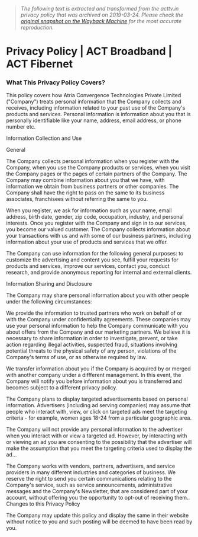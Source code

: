 > *The following text is extracted and transformed from the acttv.in privacy policy that was archived on 2019-03-24. Please check the [original snapshot on the Wayback Machine](https://web.archive.org/web/20190324064554id_/https%3A//www.actcorp.in/legal/privacy-policy) for the most accurate reproduction.*

# Privacy Policy | ACT Broadband | ACT Fibernet

### What This Privacy Policy Covers?

This policy covers how Atria Convergence Technologies Private Limited ("Company") treats personal information that the Company collects and receives, including information related to your past use of the Company's products and services. Personal information is information about you that is personally identifiable like your name, address, email address, or phone number etc.

Information Collection and Use

General

The Company collects personal information when you register with the Company, when you use the Company products or services, when you visit the Company pages or the pages of certain partners of the Company. The Company may combine information about you that we have, with information we obtain from business partners or other companies. The Company shall have the right to pass on the same to its business associates, franchisees without referring the same to you.

When you register, we ask for information such as your name, email address, birth date, gender, zip code, occupation, industry, and personal interests. Once you register with the Company and sign in to our services, you become our valued customer. The Company collects information about your transactions with us and with some of our business partners, including information about your use of products and services that we offer.

The Company can use information for the following general purposes: to customize the advertising and content you see, fulfill your requests for products and services, improve our services, contact you, conduct research, and provide anonymous reporting for internal and external clients.

Information Sharing and Disclosure

The Company may share personal information about you with other people under the following circumstances:

We provide the information to trusted partners who work on behalf of or with the Company under confidentiality agreements. These companies may use your personal information to help the Company communicate with you about offers from the Company and our marketing partners. We believe it is necessary to share information in order to investigate, prevent, or take action regarding illegal activities, suspected fraud, situations involving potential threats to the physical safety of any person, violations of the Company's terms of use, or as otherwise required by law.

We transfer information about you if the Company is acquired by or merged with another company under a diffferent management. In this event, the Company will notify you before information about you is transferred and becomes subject to a different privacy policy.

The Company plans to display targeted advertisements based on personal information. Advertisers (including ad serving companies) may assume that people who interact with, view, or click on targeted ads meet the targeting criteria - for example, women ages 18-24 from a particular geographic area.

The Company will not provide any personal information to the advertiser when you interact with or view a targeted ad. However, by interacting with or viewing an ad you are consenting to the possibility that the advertiser will make the assumption that you meet the targeting criteria used to display the ad...

The Company works with vendors, partners, advertisers, and service providers in many different industries and categories of business. We reserve the right to send you certain communications relating to the Company's service, such as service announcements, administrative messages and the Company's Newsletter, that are considered part of your account, without offering you the opportunity to opt-out of receiving them.. Changes to this Privacy Policy

The Company may update this policy and display the same in their website without notice to you and such posting will be deemed to have been read by you.
